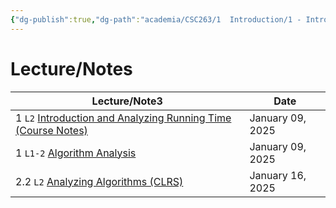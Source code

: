 ```yaml
---
{"dg-publish":true,"dg-path":"academia/CSC263/1  Introduction/1 - Introduction and Analyzing Running Time.md","permalink":"/academia/csc-263/1-introduction/1-introduction-and-analyzing-running-time/","tags":["module","university","cs"],"created":"2025-01-10T03:01:45.004-05:00","updated":"2025-01-10T03:01:58.066-05:00"}
---
```



# Lecture/Notes

<div><table class="dataview table-view-table"><thead class="table-view-thead"><tr class="table-view-tr-header"><th class="table-view-th"><span>Lecture/Note</span><span class="dataview small-text">3</span></th><th class="table-view-th"><span>Date</span></th></tr></thead><tbody class="table-view-tbody"><tr><td><span>1			 <code>L2</code> <a data-tooltip-position="top" aria-label="100 Academia/CSC263/1  Introduction/Introduction and Analyzing Running Time (Course Notes).md" data-href="100 Academia/CSC263/1  Introduction/Introduction and Analyzing Running Time (Course Notes).md" href="100 Academia/CSC263/1  Introduction/Introduction and Analyzing Running Time (Course Notes).md" class="internal-link" target="_blank" rel="noopener nofollow">Introduction and Analyzing Running Time (Course Notes)</a></span></td><td>January 09, 2025</td></tr><tr><td><span>1			 <code>L1-2</code> <a data-tooltip-position="top" aria-label="100 Academia/CSC263/1  Introduction/Algorithm Analysis.md" data-href="100 Academia/CSC263/1  Introduction/Algorithm Analysis.md" href="100 Academia/CSC263/1  Introduction/Algorithm Analysis.md" class="internal-link" target="_blank" rel="noopener nofollow">Algorithm Analysis</a></span></td><td>January 09, 2025</td></tr><tr><td><span>2.2			 <code>L2</code> <a data-tooltip-position="top" aria-label="100 Academia/CSC263/1  Introduction/Analyzing Algorithms (CLRS).md" data-href="100 Academia/CSC263/1  Introduction/Analyzing Algorithms (CLRS).md" href="100 Academia/CSC263/1  Introduction/Analyzing Algorithms (CLRS).md" class="internal-link" target="_blank" rel="noopener nofollow">Analyzing Algorithms (CLRS)</a></span></td><td>January 16, 2025</td></tr></tbody></table></div>
